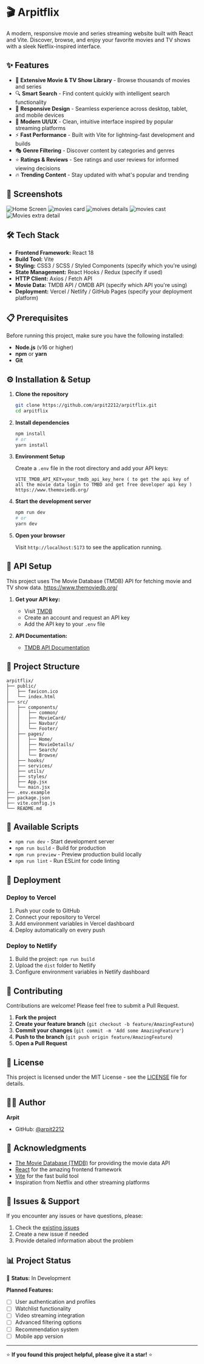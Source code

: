 # 🎬 Arpitflix

A modern, responsive movie and series streaming website built with React and Vite. Discover, browse, and enjoy your favorite movies and TV shows with a sleek Netflix-inspired interface.

## ✨ Features

- 🎥 **Extensive Movie & TV Show Library** - Browse thousands of movies and series
- 🔍 **Smart Search** - Find content quickly with intelligent search functionality
- 📱 **Responsive Design** - Seamless experience across desktop, tablet, and mobile devices
- 🎨 **Modern UI/UX** - Clean, intuitive interface inspired by popular streaming platforms
- ⚡ **Fast Performance** - Built with Vite for lightning-fast development and builds
- 🎭 **Genre Filtering** - Discover content by categories and genres
- ⭐ **Ratings & Reviews** - See ratings and user reviews for informed viewing decisions
- 🔥 **Trending Content** - Stay updated with what's popular and trending


## 📸 Screenshots
![Home Screen](https://github.com/arpit2212/arpitflix/blob/main/src/assets/Screenshot%202025-08-15%20103920.png)
![movies card](https://github.com/arpit2212/arpitflix/blob/main/src/assets/Screenshot%202025-08-15%20103935.png?raw=true)
![moives details](https://github.com/arpit2212/arpitflix/blob/main/src/assets/Screenshot%202025-08-15%20103956.png?raw=true)
![movies cast](https://github.com/arpit2212/arpitflix/blob/main/src/assets/Screenshot%202025-08-15%20104028.png?raw=true)
![Movies extra detail](https://github.com/arpit2212/arpitflix/blob/main/src/assets/Screenshot%202025-08-15%20104047.png?raw=true)


## 🛠️ Tech Stack

- **Frontend Framework:** React 18
- **Build Tool:** Vite
- **Styling:** CSS3 / SCSS / Styled Components (specify which you're using)
- **State Management:** React Hooks / Redux (specify if used)
- **HTTP Client:** Axios / Fetch API
- **Movie Data:** TMDB API / OMDB API (specify which API you're using)
- **Deployment:** Vercel / Netlify / GitHub Pages (specify your deployment platform)

## 📋 Prerequisites

Before running this project, make sure you have the following installed:

- **Node.js** (v16 or higher)
- **npm** or **yarn**
- **Git**

## ⚙️ Installation & Setup

1. **Clone the repository**
   ```bash
   git clone https://github.com/arpit2212/arpitflix.git
   cd arpitflix
   ```

2. **Install dependencies**
   ```bash
   npm install
   # or
   yarn install
   ```

3. **Environment Setup**
   
   Create a `.env` file in the root directory and add your API keys:
   ```env
   VITE_TMDB_API_KEY=your_tmdb_api_key_here ( to get the api key of all the movie data login to TMBD and get free developer api key ) https://www.themoviedb.org/

   ```

4. **Start the development server**
   ```bash
   npm run dev
   # or
   yarn dev
   ```

5. **Open your browser**
   
   Visit `http://localhost:5173` to see the application running.

## 🔑 API Setup

This project uses The Movie Database (TMDB) API for fetching movie and TV show data.
https://www.themoviedb.org/

1. **Get your API key:**
   - Visit [TMDB](https://www.themoviedb.org/)
   - Create an account and request an API key
   - Add the API key to your `.env` file

2. **API Documentation:**
   - [TMDB API Documentation](https://developers.themoviedb.org/3)

## 📁 Project Structure

```
arpitflix/
├── public/
│   ├── favicon.ico
│   └── index.html
├── src/
│   ├── components/
│   │   ├── common/
│   │   ├── MovieCard/
│   │   ├── Navbar/
│   │   └── Footer/
│   ├── pages/
│   │   ├── Home/
│   │   ├── MovieDetails/
│   │   ├── Search/
│   │   └── Browse/
│   ├── hooks/
│   ├── services/
│   ├── utils/
│   ├── styles/
│   ├── App.jsx
│   └── main.jsx
├── .env.example
├── package.json
├── vite.config.js
└── README.md
```

## 🎯 Available Scripts

- `npm run dev` - Start development server
- `npm run build` - Build for production
- `npm run preview` - Preview production build locally
- `npm run lint` - Run ESLint for code linting

## 🚀 Deployment

### Deploy to Vercel
1. Push your code to GitHub
2. Connect your repository to Vercel
3. Add environment variables in Vercel dashboard
4. Deploy automatically on every push

### Deploy to Netlify
1. Build the project: `npm run build`
2. Upload the `dist` folder to Netlify
3. Configure environment variables in Netlify dashboard

## 🤝 Contributing

Contributions are welcome! Please feel free to submit a Pull Request.

1. **Fork the project**
2. **Create your feature branch** (`git checkout -b feature/AmazingFeature`)
3. **Commit your changes** (`git commit -m 'Add some AmazingFeature'`)
4. **Push to the branch** (`git push origin feature/AmazingFeature`)
5. **Open a Pull Request**

## 📝 License

This project is licensed under the MIT License - see the [LICENSE](LICENSE) file for details.

## 👨‍💻 Author

**Arpit**
- GitHub: [@arpit2212](https://github.com/arpit2212)

## 🙏 Acknowledgments

- [The Movie Database (TMDB)](https://www.themoviedb.org/) for providing the movie data API
- [React](https://reactjs.org/) for the amazing frontend framework
- [Vite](https://vitejs.dev/) for the fast build tool
- Inspiration from Netflix and other streaming platforms

## 🐛 Issues & Support

If you encounter any issues or have questions, please:
1. Check the [existing issues](https://github.com/arpit2212/arpitflix/issues)
2. Create a new issue if needed
3. Provide detailed information about the problem

## 📊 Project Status

🚧 **Status:** In Development

**Planned Features:**
- [ ] User authentication and profiles
- [ ] Watchlist functionality
- [ ] Video streaming integration
- [ ] Advanced filtering options
- [ ] Recommendation system
- [ ] Mobile app version

---

⭐ **If you found this project helpful, please give it a star!** ⭐
